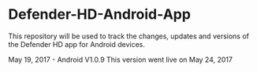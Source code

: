 # Defender-HD-Android-App
This repository will be used to track the changes, updates and versions of the Defender HD app for Android devices.

May 19, 2017 - Android V1.0.9
This version went live on May 24, 2017
